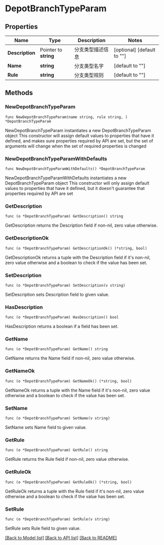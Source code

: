 # DepotBranchTypeParam

## Properties

Name | Type | Description | Notes
------------ | ------------- | ------------- | -------------
**Description** | Pointer to **string** | 分支类型描述信息 | [optional] [default to ""]
**Name** | **string** | 分支类型名字 | [default to ""]
**Rule** | **string** | 分支类型规则 | [default to ""]

## Methods

### NewDepotBranchTypeParam

`func NewDepotBranchTypeParam(name string, rule string, ) *DepotBranchTypeParam`

NewDepotBranchTypeParam instantiates a new DepotBranchTypeParam object
This constructor will assign default values to properties that have it defined,
and makes sure properties required by API are set, but the set of arguments
will change when the set of required properties is changed

### NewDepotBranchTypeParamWithDefaults

`func NewDepotBranchTypeParamWithDefaults() *DepotBranchTypeParam`

NewDepotBranchTypeParamWithDefaults instantiates a new DepotBranchTypeParam object
This constructor will only assign default values to properties that have it defined,
but it doesn't guarantee that properties required by API are set

### GetDescription

`func (o *DepotBranchTypeParam) GetDescription() string`

GetDescription returns the Description field if non-nil, zero value otherwise.

### GetDescriptionOk

`func (o *DepotBranchTypeParam) GetDescriptionOk() (*string, bool)`

GetDescriptionOk returns a tuple with the Description field if it's non-nil, zero value otherwise
and a boolean to check if the value has been set.

### SetDescription

`func (o *DepotBranchTypeParam) SetDescription(v string)`

SetDescription sets Description field to given value.

### HasDescription

`func (o *DepotBranchTypeParam) HasDescription() bool`

HasDescription returns a boolean if a field has been set.

### GetName

`func (o *DepotBranchTypeParam) GetName() string`

GetName returns the Name field if non-nil, zero value otherwise.

### GetNameOk

`func (o *DepotBranchTypeParam) GetNameOk() (*string, bool)`

GetNameOk returns a tuple with the Name field if it's non-nil, zero value otherwise
and a boolean to check if the value has been set.

### SetName

`func (o *DepotBranchTypeParam) SetName(v string)`

SetName sets Name field to given value.


### GetRule

`func (o *DepotBranchTypeParam) GetRule() string`

GetRule returns the Rule field if non-nil, zero value otherwise.

### GetRuleOk

`func (o *DepotBranchTypeParam) GetRuleOk() (*string, bool)`

GetRuleOk returns a tuple with the Rule field if it's non-nil, zero value otherwise
and a boolean to check if the value has been set.

### SetRule

`func (o *DepotBranchTypeParam) SetRule(v string)`

SetRule sets Rule field to given value.



[[Back to Model list]](../README.md#documentation-for-models) [[Back to API list]](../README.md#documentation-for-api-endpoints) [[Back to README]](../README.md)


